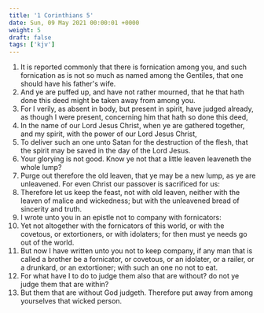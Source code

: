 ```yaml
---
title: '1 Corinthians 5'
date: Sun, 09 May 2021 00:00:01 +0000
weight: 5
draft: false
tags: ['kjv'] 
---
```


1. It is reported commonly that there is fornication among you, and such fornication as is not so much as named among the Gentiles, that one should have his father's wife.
2. And ye are puffed up, and have not rather mourned, that he that hath done this deed might be taken away from among you.
3. For I verily, as absent in body, but present in spirit, have judged already, as though I were present, concerning him that hath so done this deed,
4. In the name of our Lord Jesus Christ, when ye are gathered together, and my spirit, with the power of our Lord Jesus Christ,
5. To deliver such an one unto Satan for the destruction of the flesh, that the spirit may be saved in the day of the Lord Jesus.
6. Your glorying is not good. Know ye not that a little leaven leaveneth the whole lump?
7. Purge out therefore the old leaven, that ye may be a new lump, as ye are unleavened. For even Christ our passover is sacrificed for us:
8. Therefore let us keep the feast, not with old leaven, neither with the leaven of malice and wickedness; but with the unleavened bread of sincerity and truth.
9. I wrote unto you in an epistle not to company with fornicators:
10. Yet not altogether with the fornicators of this world, or with the covetous, or extortioners, or with idolaters; for then must ye needs go out of the world.
11. But now I have written unto you not to keep company, if any man that is called a brother be a fornicator, or covetous, or an idolater, or a railer, or a drunkard, or an extortioner; with such an one no not to eat.
12. For what have I to do to judge them also that are without? do not ye judge them that are within?
13. But them that are without God judgeth. Therefore put away from among yourselves that wicked person.
